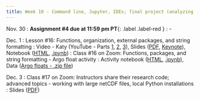 ```yaml
---
title: Week 10 - Command line, Jupyter, IDEs; final project (analyzing data)
---
```


Nov. 30
: **Assignment #4 due at 11:59 pm PT**{: .label .label-red }
  : -

Dec. 1
: Lesson #16: Functions, organization, external packages, and string formatting
  : Video - Katy (YouTube - Parts [1](#), [2](#), [3](#)), Slides ([PDF](/OCEAN_215/materials/lessons/lesson_16.pdf), [Keynote](/OCEAN_215/materials/lessons/lesson_16.key)), Notebook ([HTML](https://nbviewer.org/github/ethan-campbell/OCEAN_215/blob/main/materials/lessons/lesson_16_notebook.ipynb), [.ipynb](/OCEAN_215/materials/lessons/lesson_16_notebook.ipynb))
: Class #16 on Zoom: Functions, packages, and string formatting - Argo float activity
  : Activity notebook ([HTML](https://nbviewer.org/github/ethan-campbell/OCEAN_215/blob/main/materials/class/class_16_notebook.ipynb), [.ipynb](/OCEAN_215/materials/class/class_16_notebook.ipynb)), Data ([Argo floats - .zip file](/OCEAN_215/materials/data/class_16_float_data.zip))

Dec. 3
: Class #17 on Zoom: Instructors share their research code; advanced topics - working with large netCDF files, local Python installations
  : Slides ([PDF](/OCEAN_215/materials/class/class_17.pdf))
